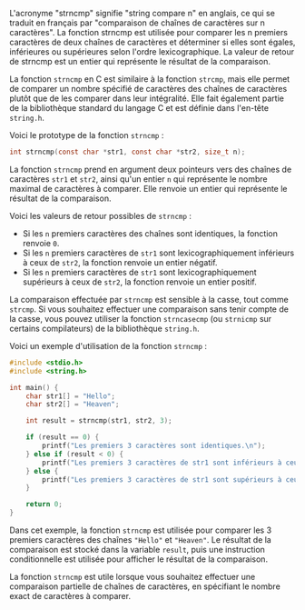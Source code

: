 L'acronyme "strncmp" signifie "string compare n" en anglais, ce qui se traduit en français par "comparaison de chaînes de caractères sur n caractères". La fonction strncmp est utilisée pour comparer les n premiers caractères de deux chaînes de caractères et déterminer si elles sont égales, inférieures ou supérieures selon l'ordre lexicographique. La valeur de retour de strncmp est un entier qui représente le résultat de la comparaison.

La fonction `strncmp` en C est similaire à la fonction `strcmp`, mais elle permet de comparer un nombre spécifié de caractères des chaînes de caractères plutôt que de les comparer dans leur intégralité. Elle fait également partie de la bibliothèque standard du langage C et est définie dans l'en-tête `string.h`.

Voici le prototype de la fonction `strncmp` :

```c
int strncmp(const char *str1, const char *str2, size_t n);
```

La fonction `strncmp` prend en argument deux pointeurs vers des chaînes de caractères `str1` et `str2`, ainsi qu'un entier `n` qui représente le nombre maximal de caractères à comparer. Elle renvoie un entier qui représente le résultat de la comparaison.

Voici les valeurs de retour possibles de `strncmp` :

- Si les `n` premiers caractères des chaînes sont identiques, la fonction renvoie `0`.
- Si les `n` premiers caractères de `str1` sont lexicographiquement inférieurs à ceux de `str2`, la fonction renvoie un entier négatif.
- Si les `n` premiers caractères de `str1` sont lexicographiquement supérieurs à ceux de `str2`, la fonction renvoie un entier positif.

La comparaison effectuée par `strncmp` est sensible à la casse, tout comme `strcmp`. Si vous souhaitez effectuer une comparaison sans tenir compte de la casse, vous pouvez utiliser la fonction `strncasecmp` (ou `strnicmp` sur certains compilateurs) de la bibliothèque `string.h`.

Voici un exemple d'utilisation de la fonction `strncmp` :

```c
#include <stdio.h>
#include <string.h>

int main() {
    char str1[] = "Hello";
    char str2[] = "Heaven";

    int result = strncmp(str1, str2, 3);

    if (result == 0) {
        printf("Les premiers 3 caractères sont identiques.\n");
    } else if (result < 0) {
        printf("Les premiers 3 caractères de str1 sont inférieurs à ceux de str2.\n");
    } else {
        printf("Les premiers 3 caractères de str1 sont supérieurs à ceux de str2.\n");
    }

    return 0;
}
```

Dans cet exemple, la fonction `strncmp` est utilisée pour comparer les 3 premiers caractères des chaînes `"Hello"` et `"Heaven"`. Le résultat de la comparaison est stocké dans la variable `result`, puis une instruction conditionnelle est utilisée pour afficher le résultat de la comparaison.

La fonction `strncmp` est utile lorsque vous souhaitez effectuer une comparaison partielle de chaînes de caractères, en spécifiant le nombre exact de caractères à comparer.